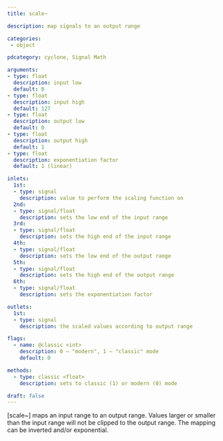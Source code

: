 ```yaml
---
title: scale~

description: map signals to an output range

categories:
 - object

pdcategory: cyclone, Signal Math

arguments:
- type: float
  description: input low
  default: 0
- type: float
  description: input high
  default: 127
- type: float
  description: output low
  default: 0
- type: float
  description: output high
  default: 1
- type: float
  description: exponentiation factor
  default: 1 (linear)

inlets:
  1st:
  - type: signal
    description: value to perform the scaling function on
  2nd:
  - type: signal/float
    description: sets the low end of the input range
  3rd:
  - type: signal/float
    description: sets the high end of the input range
  4th:
  - type: signal/float
    description: sets the low end of the output range
  5th:
  - type: signal/float
    description: sets the high end of the output range
  6th:
  - type: signal/float
    description: sets the exponentiation factor

outlets:
  1st:
  - type: signal
    description: the scaled values according to output range

flags:
  - name: @classic <int>
    description: 0 — "modern", 1 — "classic" mode
    default: 0

methods:
  - type: classic <float>
    description: sets to classic (1) or modern (0) mode

draft: false
---
```


[scale~] maps an input range to an output range. Values larger or smaller than the input range will not be clipped to the output range. The mapping can be inverted and/or exponential.
